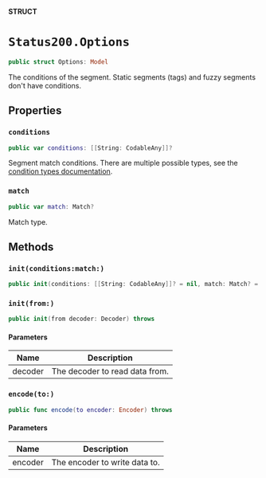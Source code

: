 **STRUCT**

# `Status200.Options`

```swift
public struct Options: Model
```

The conditions of the segment. Static segments (tags) and fuzzy segments don't have conditions.

## Properties
### `conditions`

```swift
public var conditions: [[String: CodableAny]]?
```

Segment match conditions. There are multiple possible types, see the [condition types documentation](https://mailchimp.com/developer/marketing/docs/alternative-schemas/#segment-condition-schemas).

### `match`

```swift
public var match: Match?
```

Match type.

## Methods
### `init(conditions:match:)`

```swift
public init(conditions: [[String: CodableAny]]? = nil, match: Match? = nil)
```

### `init(from:)`

```swift
public init(from decoder: Decoder) throws
```

#### Parameters

| Name | Description |
| ---- | ----------- |
| decoder | The decoder to read data from. |

### `encode(to:)`

```swift
public func encode(to encoder: Encoder) throws
```

#### Parameters

| Name | Description |
| ---- | ----------- |
| encoder | The encoder to write data to. |